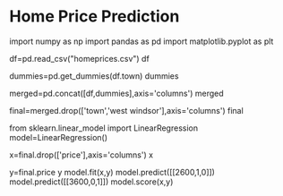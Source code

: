 # Home Price Prediction
import numpy as np
import pandas as pd
import matplotlib.pyplot as plt


df=pd.read_csv("homeprices.csv")
df

dummies=pd.get_dummies(df.town)
dummies


merged=pd.concat([df,dummies],axis='columns')
merged

final=merged.drop(['town','west windsor'],axis='columns')
final


from sklearn.linear_model import LinearRegression
model=LinearRegression()

x=final.drop(['price'],axis='columns')
x

y=final.price
y
model.fit(x,y)
model.predict([[2600,1,0]])
model.predict([[3600,0,1]])
model.score(x,y)
